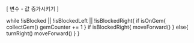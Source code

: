 [ 변수 - 값 증가시키기 ]

while !isBlocked || !isBlockedLeft || !isBlockedRight{
    if isOnGem{
        collectGem()
        gemCounter += 1
    }
    if isBlockedRight{
        moveForward()
    }
    else{
        turnRight()
        moveForward()
    }
}
